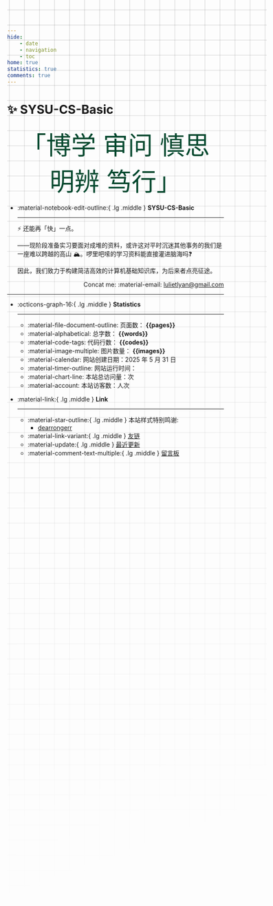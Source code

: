 ```yaml
---
hide:
    - date
    - navigation
    - toc
home: true
statistics: true
comments: true
---
```



<style>
    .custom-font {
    font-size: 58px; /* 默认字体大小为8px */
    color:rgb(4, 73, 47);
}
@media (max-width: 768px) { /* 假设768px及以下为移动端 */
    .custom-font {
        font-size: 32px; /* 移动端字体大小为6px */
    }
}
</style>

# ✨ SYSU-CS-Basic

<center><font class="custom-font ml3">「博学 审问 慎思 明辨 笃行」</font></center>
<script src="https://cdn.statically.io/libs/animejs/2.0.2/anime.min.js"></script>

<div class="grid cards" markdown>

-  :material-notebook-edit-outline:{ .lg .middle } __SYSU-CS-Basic__

    ---
    ⚡ 还能再「快」一点。

    ——现阶段准备实习要面对成堆的资料，或许这对平时沉迷其他事务的我们是一座难以跨越的高山 🏔。啰里吧嗦的学习资料能直接灌进脑海吗❓

    因此，我们致力于构建简洁高效的计算机基础知识库，为后来者点亮征途。

    <span style="text-align: right; display: block;">Concat me: :material-email: lulietlyan@gmail.com </span>  
        

</div>
<style>
    @media only screen and (max-width: 768px) {
        .responsive-image {
            display: none;
        }
    }
</style>

***

<div class="grid cards" markdown>

-  :octicons-graph-16:{ .lg .middle } __Statistics__

    ---

    - :material-file-document-outline: 页面数：  **{{pages}}**  
    - :material-alphabetical: 总字数： **{{words}}**   
    - :material-code-tags: 代码行数： **{{codes}}**   
    - :material-image-multiple: 图片数量： **{{images}}** 
    - :material-calendar: 网站创建日期：2025 年 5 月 31 日
    <script defer src="https://events.vercount.one/js"></script>
    - :material-timer-outline: 网站运行时间： <span id="web-time"></span> 
    - :material-chart-line: 本站总访问量：<span id="vercount_value_site_pv"></span>次  
    - :material-account: 本站访客数：<span id="vercount_value_site_uv"></span>人次  
    
-  :material-link:{ .lg .middle } __Link__

    ---
    - :material-star-outline:{ .lg .middle } 本站样式特别鸣谢:
        - [dearrongerr](https://dearrongerr.github.io/Rongerr.github.io/)
    - :material-link-variant:{ .lg .middle } [友链](./logs/4_flink.md)
    - :material-update:{ .lg .middle } [最近更新](./logs/2_updatelog.md)
    - :material-comment-text-multiple:{ .lg .middle } [留言板](./logs/6_waline.md)
</div>

<style>
.md-grid {
  max-width: 1220px;
}
</style>

<style>
body {
  position: relative; /* 确保 body 元素的 position 属性为非静态值 */
}

body::before {
  --size: 35px; /* 调整网格单元大小 */
  --line: color-mix(in hsl, canvasText, transparent 80%); /* 调整线条透明度 */
  content: '';
  height: 100vh;
  width: 100%;
  position: absolute; /* 修改为 absolute 以使其随页面滚动 */
  background: linear-gradient(
        90deg,
        var(--line) 1px,
        transparent 1px var(--size)
      )
      50% 50% / var(--size) var(--size),
    linear-gradient(var(--line) 1px, transparent 1px var(--size)) 50% 50% /
      var(--size) var(--size);
  -webkit-mask: linear-gradient(-20deg, transparent 50%, white);
          mask: linear-gradient(-20deg, transparent 50%, white);
  top: 0;
  transform-style: flat;
  pointer-events: none;
  z-index: -1;
}

@media (max-width: 768px) {
  body::before {
    display: none; /* 在手机端隐藏网格效果 */
  }
}
</style>